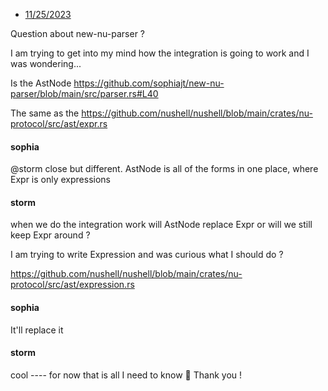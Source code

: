 
* [11/25/2023](https://discord.com/channels/601130461678272522/683070703716925568/1178085955215831111)

Question about new-nu-parser ?

I am trying to get into my mind how the integration is going to work and I was wondering...

Is the AstNode https://github.com/sophiajt/new-nu-parser/blob/main/src/parser.rs#L40

The same as the https://github.com/nushell/nushell/blob/main/crates/nu-protocol/src/ast/expr.rs

#### sophia

@storm close but different. AstNode is all of the forms in one place, where Expr is only expressions

#### storm

when we do the integration work will AstNode replace Expr or will we still keep Expr around ?

I am trying to write Expression and was curious what I should do ?

https://github.com/nushell/nushell/blob/main/crates/nu-protocol/src/ast/expression.rs

#### sophia
It'll replace it

#### storm
cool ---- for now that is all I need to know 🙂  Thank you !
